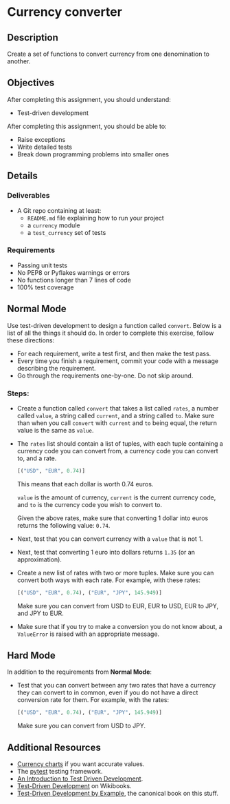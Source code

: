 # Currency converter

## Description

Create a set of functions to convert currency from one denomination to another.

## Objectives

After completing this assignment, you should understand:

- Test-driven development

After completing this assignment, you should be able to:

- Raise exceptions
- Write detailed tests
- Break down programming problems into smaller ones

## Details

### Deliverables

- A Git repo containing at least:
  - `README.md` file explaining how to run your project
  - a `currency` module
  - a `test_currency` set of tests

### Requirements

- Passing unit tests
- No PEP8 or Pyflakes warnings or errors
- No functions longer than 7 lines of code
- 100% test coverage

## Normal Mode

Use test-driven development to design a function called `convert`. Below is a list of all the things it should do. In order to complete this exercise, follow these directions:

- For each requirement, write a test first, and then make the test pass.
- Every time you finish a requirement, commit your code with a message describing the requirement.
- Go through the requirements one-by-one. Do not skip around.

### Steps:

- Create a function called `convert` that takes a list called `rates`, a number called `value`, a string called `current`, and a string called `to`. Make sure than when you call `convert` with `current` and `to` being equal, the return value is the same as `value`.

- The `rates` list should contain a list of tuples, with each tuple containing a currency code you can convert from, a currency code you can convert to, and a rate.

  ```py
  [("USD", "EUR", 0.74)]
  ```

  This means that each dollar is worth 0.74 euros.

  `value` is the amount of currency, `current` is the current currency code, and `to` is the currency code you wish to convert to.

  Given the above rates, make sure that converting 1 dollar into euros returns the following value: `0.74`.

- Next, test that you can convert currency with a `value` that is not 1.
- Next, test that converting 1 euro into dollars returns `1.35` (or an approximation).
- Create a new list of rates with two or more tuples. Make sure you can convert both ways with each rate. For example, with these rates:

  ```py
  [("USD", "EUR", 0.74), ("EUR", "JPY", 145.949)]
  ```

  Make sure you can convert from USD to EUR, EUR to USD, EUR to JPY, and JPY to EUR.

- Make sure that if you try to make a conversion you do not know about, a `ValueError` is raised with an appropriate message.

## Hard Mode

In addition to the requirements from **Normal Mode**:

- Test that you can convert between any two rates that have a currency they can convert to in common, even if you do not have a direct conversion rate for them. For example, with the rates:

  ```py
  [("USD", "EUR", 0.74), ("EUR", "JPY", 145.949)]
  ```

  Make sure you can convert from USD to JPY.

## Additional Resources

- [Currency charts](http://www.xe.com/currencycharts/) if you want accurate values.
- The [pytest](http://pytest.org/latest/) testing framework.
- [An Introduction to Test Driven Development](https://www.codeenigma.com/community/blog/introduction-test-driven-development).
- [Test-Driven Development](https://en.wikibooks.org/wiki/Introduction_to_Software_Engineering/Testing/Test-driven_Development) on Wikibooks.
- [Test-Driven Development by Example](http://www.amazon.com/Test-Driven-Development-By-Example/dp/0321146530), the canonical book on this stuff.
